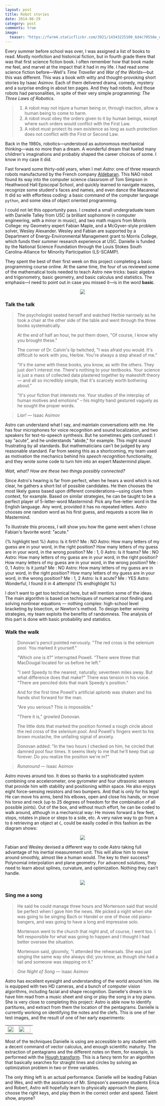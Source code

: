 ```yaml
---
layout: post
title: Robot stories
date: 2014-06-29 
category: post
comments: true
image:
  teaser: "https://farm4.staticflickr.com/3921/14343225109_6d4c70558e_d.jpg"
---
```

Every summer before school was over, I was assigned a list of books to read.  Mostly nonfiction and historical fiction, but in fourth grade there that was that first science fiction book.  I often remember how that book made me feel, and marvel at the impact that it had in my life.  I had read some science fiction before—Well's *Time Traveller* and *War of the Worlds*—but this was different.  This was a book with  witty and thought-provoking short stories by Isaac Asimov.  Each of them delivered drama, comedy, mystery and a surprise ending in about ten pages.  And they had robots.  And those robots had personalities, in spite of their very simple programming: *The Three Laws of Robotics*.

> 1. A robot may not injure a human being or, through inaction, allow a human being to come to harm.
> 2. A robot must obey the orders given to it by human beings, except where such orders would conflict with the First Law.
> 3. A robot must protect its own existence as long as such protection does not conflict with the First or Second Law.

Back in the 1980s, robotics—understood as autonomous mechanical thinking—was no more than a dream.  A wonderful dream that fueled many children's imaginations and probably shaped the career choices of some.  I know in my case it did.

Fast forward some thirty-odd years, when I met *Astro*: one of three research robots manufactured by the French company <a href="http://www.aldebaran.com/en">Aldebaran</a>.  This NAO robot found its way into the computer science classroom of Tom Simpson in Heathwood Hall Episcopal School, and quickly learned to navigate mazes, recognize some student's faces and names, and even dance the Macarena!  It did so with effortless coding: a basic command of the computer language `python`, and some idea of object oriented programming.

I could not let this opportunity pass.  I created a small undergraduate team with Danielle Talley from USC (a brilliant sophomore in computer engineering, with a minor in music), and two math majors from Morris College: my Geometry expert Fabian Maple, and a McGyver-style problem solver, Wesley Alexander.  Wesley and Fabian are supported by a Department of Energy-Environmental Management grant to Morris College, which funds their summer research experience at USC.   Danielle is funded by the National Science Foundation through the Louis Stokes South Carolina-Alliance for Minority Participation (LS-SCAMP).

They spent the best of their first week on this project completing a basic programming course online.  At the same time, the four of us reviewed some of the mathematical tools needed to teach Astro new tricks: basic algebra and trigonometry, basic geometry, and basic calculus and statistics.  The emphasis—I need to point out in case you missed it—is in the word **basic**.

<p style="text-align:center;">
<img src="https://farm4.staticflickr.com/3921/14343225109_6d4c70558e_d.jpg" />
</p>

### Talk the talk

>The psychologist seated herself and watched Herbie narrowly as he took a chair at the other side of the table and went through the three books systematically.
>
>At the end of half an hour, he put them down, "Of course, I know why you brought these."
>
>The corner of Dr. Calvin's lip twitched, "I was afraid you would.  It's difficult to work with you, Herbie.  You're always a step ahead of me."
>
>"It's the same with these books, you know, as with the others.  They just don't interest me.  There's nothing to your textbooks.  Your science is just a mass of collected data plastered together by makeshift theory — and all so incredibly simple, that it's scarcely worth bothering about."
>
> "It's your fiction that interests me.  Your studies of the interplay of human motives and emotions" &#8211; his mighty hand gestured vaguely as he sought the proper words.

>*Liar!*
— Isaac Asimov

Astro can understand what I say, and maintain conversations with me.  He has four microphones for voice recognition and sound localization, and two speakers for text-to-speech synthesis.  But he sometimes gets confused: I say "acute", and he understands "abide," for example.  This might sound frustrating by all standards.  But mathematicians can't be judged by any reasonable standard.  Far from seeing this as a shortcoming, my team used as motivation the mechanics behind his *speech recognition* functionality, and they wrote some code to turn him into an expert Mastermind player.

*Wait, what?  How are these two things possibly connected?*

Since Astro's hearing is far from perfect, when he hears a word which is not clear, he gathers a short list of possible candidates.   He then chooses the most likely guess based upon different considerations—using clues from context, for example.   Based on similar strategies, he can be taught to be a perfect player of 5-letter-word Mastermind: Pick any five-letter word in the English language.  Any word, provided it has no repeated letters.  Astro chooses one random word as his first guess, and requests a score like in Mastermind.

To illustrate this process, I will show you how the game went when I chose Fabian's favorite word: "acute."

{% highlight text %}
Astro: Is it firth?
Me   : NO
Astro: How many letters of my guess are in your word, in the right position?
       How many letters of my guess are in your word, in the wrong position?
Me   : 1, 0
Astro: Is it foams?
Me   : NO
Astro: How many letters of my guess are in your word, in the right position?
       How many letters of my guess are in your word, in the wrong position?
Me   : 0, 1
Astro: Is it junta?
Me   : NO
Astro: How many letters of my guess are in your word, in the right position?
       How many letters of my guess are in your word, in the wrong position?
Me   : 1, 2
Astro: Is it acute?
Me   : YES
Astro: Wonderful, I found it in 4 attempts!
{% endhighlight %}

I don't want to get too technical here, but will mention some of the ideas.  The main algorithm is based on techniques of numerical root finding and solving nonlinear equations — nothing complex: high-school level bracketing by bisection, or Newton's method.  To design better winning strategies, my team exploits the benefits of randomness.   The analysis of this part is done with basic probability and statistics.


### Walk the walk

>Donovan's pencil pointed nervously.  "The red cross is the selenium pool.  You marked it yourself."
>
>"Which one is it?" interrupted Powell.  "There were three that MacDougal located for us before he left."
>
>"I sent Speedy to the nearest, naturally; seventeen miles away.  But what difference does that make?"  There was tension in his voice.  "There are penciled dots that mark Speedy's position."
>
>And for the first time Powell's artificial aplomb was shaken and his hands shot forward for the man.
>
>"Are you serious?  This is impossible."
>
>"There it is," growled Donovan.
>
>The little dots that marked the position formed a rough circle about the red cross of the selenium pool.  And Powell's fingers went to his brown mustache, the unfailing signal of anxiety.
>
>Donovan added: "In the two hours I checked on him, he circled that damned pool four times.  It seems likely to me that he'll keep that up forever.  Do you realize the position we're in?"

>*Runaround*
— Isaac Asimov

Astro moves around too.  It does so thanks to a sophisticated system combining one accelerometer, one gyrometer and four ultrasonic sensors that provide him with stability and positioning within space.  He also enjoys eight force-sensing resistors and two bumpers.  And that is only for his legs!  He can move his arms, bend his elbows, open and close his hands, or move his torso and neck (up to 25 degrees of freedom for the combination of all possible joints).  Out of the box, and without much effort, he can be coded to walk around, although in a mechanical way:  He moves forward a few feet, stops, rotates in place or steps to a side, etc.  A very naïve way to go from `A` to `B` retrieving an object at `C`, could be easily coded in this fashion as the diagram shows:

<p style="text-align:center;">
<img src="https://farm4.staticflickr.com/3884/14506683656_32784c832d_d.jpg" />
</p>

Fabian and Wesley devised a different way to code Astro taking full advantage of his inertial measurement unit.  This will allow him to move around smoothly, almost like a human would.  The key to their success?  Polynomial interpolation and plane geometry.  For advanced solutions, they need to learn about splines, curvature, and optimization.  Nothing they can't handle.

<p style="text-align:center;">
<img src="https://farm6.staticflickr.com/5595/14344128330_bb4845a89d_d.jpg" />
</p>

### Sing me a song

>He said he could manage three hours and Mortenson said that would be perfect when I gave him the news. We picked a night when she was going to be singing Bach or Handel or one of those old piano-bangers, and was going to have a long and impressive solo.
>
>Mortenson went to the church that night and, of course, I went too. I felt responsible for what was going to happen and I thought I had better oversee the situation.
>
>Mortenson said, gloomily, "I attended the rehearsals. She was just singing the same way she always did; you know, as though she had a tail and someone was stepping on it."

>*One Night of Song*
— Isaac Asimov

Astro has excellent eyesight and understanding of the world around him.  He is equipped with two HD cameras, and a bunch of computer vision algorithms, including facial and shape recognition.   Danielle's dream is to have him read from a music sheet and sing or play the song in a toy piano.  She is very close to completing this project:  Astro is able now to identify partitures, and extract from them the location of the pentagrams.  Danielle is currently working on identifying the notes and the clefs.  This is one of her test images, and the result of one of her early experiments:

<p style="text-align:center;">
<table style="border:0;width:100%;background-color:white;">
<tr>
<td style="border:0;width:40%;text-align:center;vertical-align:middle;">
<img src="https://farm3.staticflickr.com/2906/14350961337_97bcb90e88_o_d.jpg" style="width:100%;" />
</td>
<td style="border:0;width:60%;text-align:center;vertical-align:middle;">
<img src="https://farm4.staticflickr.com/3856/14537520835_4f0bf31eb1_d.jpg" style="width:100%;" />
</td>
</tr>
</table>
</p>

Most of the techniques Danielle is using are accessible to any student with a decent command of vector calculus, and enough scientific maturity.  The extraction of pentagrams and the different notes on them, for example, is performed with the <a href="http://en.wikipedia.org/wiki/Hough_transform">Hough transform</a>.  This is a fancy term for an algorithm that basically searches for straight lines and circles by solving an optimization problem in two or three variables.

The only thing left is an actual performance.  Danielle will be leading Fabian and Wes, and with the assistance of Mr. Simpson's awesome students Erica and Robert, Astro will hopefully learn to physically approach the piano, choose the right keys, and play them in the correct order and speed.  Talent show, anyone?
